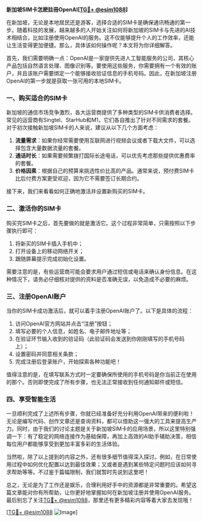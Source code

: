 **新加坡SIM卡怎麽註冊OpenAI[[TG💪+ @esim1088](https://t.me/s/esim1088)]**

在新加坡，无论是本地居民还是游客，选择合适的SIM卡是确保通讯畅通的第一步。随着科技的发展，越来越多的人开始关注如何将新加坡的SIM卡与先进的AI技术相结合，比如注册使用OpenAI的服务。这不仅能够提升个人的工作效率，还能让生活变得更加便捷。那么，具体该如何操作呢？本文将为你详细解答。

首先，我们需要明确一点：OpenAI是一家提供先进人工智能服务的公司，其核心产品包括自然语言处理、图像识别等。要使用这些服务，你需要拥有一个有效的账户，并且该账户需要绑定一个能够接收验证信息的手机号码。因此，在新加坡注册OpenAI的第一步就是获取一张可用的本地SIM卡。

### 一、购买适合的SIM卡

新加坡的通信市场竞争激烈，各大运营商提供了多种类型的SIM卡供消费者选择。常见的运营商有Singtel、StarHub和M1，它们各自推出了针对不同需求的套餐。对于初次接触新加坡SIM卡的人来说，建议从以下几个方面考虑：

1. **流量需求**：如果你经常需要使用互联网进行视频会议或者下载大文件，可以选择包含大量数据流量的套餐。
2. **通话时长**：如果需要频繁拨打国际长途电话，可以优先考虑那些提供优惠费率的套餐。
3. **价格因素**：根据自己的预算来挑选性价比高的产品。通常来说，预付费SIM卡比后付费方案更受欢迎，因为它不需要签订长期合约。

接下来，我们来看看如何正确地激活并设置新购买的SIM卡。

### 二、激活你的SIM卡

购买完SIM卡之后，首先要做的就是激活它。这个过程非常简单，只需按照以下步骤执行即可：

1. 将新买的SIM卡插入手机中；
2. 打开设备上的移动网络开关；
3. 跟随屏幕提示完成初始化设置。

需要注意的是，有些运营商可能会要求用户通过短信或电话来确认身份信息。在这种情况下，请务必仔细核对提供的资料是否准确无误，以免造成不必要的麻烦。

### 三、注册OpenAI账户

当你的SIM卡成功激活后，就可以着手注册OpenAI账户了。以下是具体的流程：

1. 访问OpenAI官方网站并点击“注册”按钮；
2. 填写必要的个人信息，如姓名、电子邮件地址等；
3. 在验证环节输入收到的验证码（此验证码会发送到你刚刚填写的手机号码上）；
4. 设置密码并同意相关条款；
5. 完成注册后登录账户，开始探索各种功能吧！

值得注意的是，在填写联系方式时一定要确保所使用的手机号码是你当前正在使用的那个。否则即使完成了所有步骤，也无法正常接收到任何通知邮件或短信。

### 四、享受智能生活

一旦顺利完成了上述所有步骤，你就已经准备好充分利用OpenAI带来的便利啦！无论是编写代码、创作文章还是查询资料，都可以借助这一强大的工具来提高生产力。同时，由于我们的讨论主题是关于新加坡SIM卡的应用场景，所以这里特别强调一下：有了稳定的网络连接作为基础保障，再加上高效的AI助手辅助决策，相信每位用户都能够享受到更加丰富多彩的生活体验。

当然啦，除了以上提到的内容之外，还有很多细节值得深入探讨。例如，在日常使用过程中如何优化配置以达到最佳效果；又或者是遇到某些特定问题时应该如何寻求帮助等等。不过鉴于篇幅限制，我们就暂时先说到这里吧！

总之，无论是为了工作还是娱乐，合理利用好手中的资源都是非常重要的。希望这篇文章能对你有所帮助，让你更好地掌握如何在新加坡注册并使用OpenAI服务。最后别忘了关注[TG💪+ @esim1088](https://t.me/s/esim1088)，那里还有更多精彩内容等着大家去发现哦！

[[TG💪+ @esim1088](https://t.me/s/esim1088) ![Image](https://i.postimg.cc/4NQfJmqS/Snipaste-2025-05-13-00-14-12.png)]